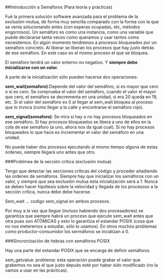##Introducción a Semáforos (Para teoría y prácticas)

Fué la primera solución software avanzada para el problema de la exclusión-mutua, de forma muy sencilla comparado con la forma con la que se venía solucionando antes (con esperas ocupadas, etc, métodos engorrosos).
Un semáforo es como una instancia, como una variable que puede declararse tanta veces como queramos y usar tantos como necesitemos.
En algún momento tendremos a procesos bloqueados por un semáforo concreto. Al liberar se liberan los procesos que hay justo detrás de ese semáforo. En este caso es el mismo proceso el que se bloquea.

El semáforo tendrá un valor enterno no negativo. Y **siempre debe inicializarse con un valor.**

A parte de la inicialización sólo pueden hacerse dos operaciones:

**sem_wait(semaforo)**:Depende del valor del semáforo, si es mayor que cero o si es cero.
Se comprueba el valor del semáforo, cuando el valor el mayor que cero, el semáforo se decrementa en una unidad, si era 20 queda en 19, etc. Si el valor del semáforo es 0 al llegar al sem_wait bloquea al proceso que lo invoca (como llegar a la calle y encontrarse el semáforo rojo).

**sem_signal(semaforo)**: Se mira si hay o no hay procesos bloqueados en ese semáforo. Si hay procesos bloqueados se libera a uno de ellos en la cola de ese semáforo (a uno, ahora nos da igual cual). Si no hay procesos bloqueados lo que hace es incrementar el valor del semáforo en una unidad.

No puede haber dos procesos ejecutando al mismo tiempo alguna de estas órdenes, siempre llegará uno antes que otro.

###Problmea de la sección crítica (exclusión mutua).

Tengo que detectar las secciones críticas del código y proceder añadiendo las ordenes de semáforos. Siempre hay que inicializar los semáforos con un valor, y siempre que sea exclusión mutua esta inicialización será a 1.
Nunca se deben hacer hipótesis sobre la velocidad y llegada de los procesoso a la sección crítica, nunca debe debe hacerse.

Sem_wait ... codigo sem_signal en ambos procesos.

Por muy a la vez que llegue (incluso habiendo dos procesadores) se garantiza que siempre habrá un proceso que ejecute sem_wait antes que otra pues son ATÓMICAS y esto lo garantiza el estandar POSIX (cosa que no nos meteremos a estudiar, sólo lo usamos).
En otros muchos problemas como productor-consumidor los sermáforos se incializan a 0.

###Sincronización de hebras con semáforos POSIX

Hay una parte del estandar POSIX que se encarga de definir semáforos

sem_getvalue: problema: esta operación puede grabar el valor que grabemos no sea el que justo depués esté por haber sido modificado (no la vamos a usar en las prácticas).





